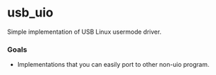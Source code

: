 # usb_uio
Simple implementation of USB Linux usermode driver.

### Goals
- Implementations that you can easily port to other non-uio program.

